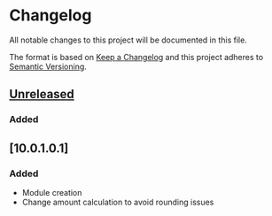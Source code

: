 # Changelog
All notable changes to this project will be documented in this file.

The format is based on [Keep a Changelog](http://keepachangelog.com/en/1.0.0/)
and this project adheres to [Semantic Versioning](http://semver.org/spec/v2.0.0.html).

## [Unreleased]
### Added

## [10.0.1.0.1]
### Added
- Module creation
- Change amount calculation to avoid rounding issues

[Unreleased]: https://gitlab.horanet.com/ingenierie/projets/default_theme/compare/10.0.1.0.1...HEAD

